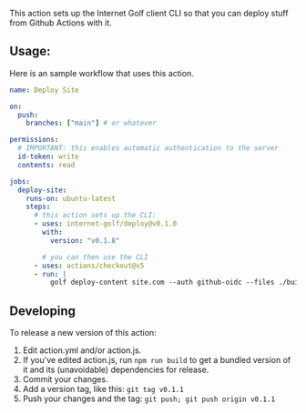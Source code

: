 This action sets up the Internet Golf client CLI so that you can deploy stuff from Github Actions with it.

## Usage:

Here is an sample workflow that uses this action.

```yml
name: Deploy Site

on:
  push:
    branches: ["main"] # or whatever

permissions:
  # IMPORTANT: this enables automatic authentication to the server
  id-token: write
  contents: read

jobs:
  deploy-site:
    runs-on: ubuntu-latest
    steps:
      # this action sets up the CLI:
      - uses: internet-golf/deploy@v0.1.0
        with:
          version: "v0.1.8"

        # you can then use the CLI
      - uses: actions/checkout@v5
      - run: |
          golf deploy-content site.com --auth github-oidc --files ./build-files
```

## Developing

To release a new version of this action:

1. Edit action.yml and/or action.js.
2. If you've edited action.js, run `npm run build` to get a bundled version of it and its (unavoidable) dependencies for release.
3. Commit your changes.
4. Add a version tag, like this: `git tag v0.1.1`
5. Push your changes and the tag: `git push; git push origin v0.1.1`
